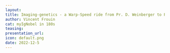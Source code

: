 ```yaml
---
layout:
title: Imaging-genetics - a Warp-Speed ride from Pr. D. Weinberger to Pr. Lord A Kakkar
author: Vincent Frouin
cat: myIgNobel in 180s
teasing: 
presentation_url: 
icon: default.png
date: 2022-12-5
---
```

